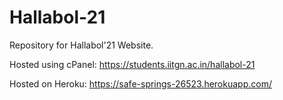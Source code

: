 # Hallabol-21

Repository for Hallabol'21 Website.

Hosted using cPanel: https://students.iitgn.ac.in/hallabol-21

Hosted on Heroku: https://safe-springs-26523.herokuapp.com/
